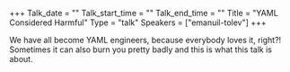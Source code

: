 +++
Talk_date = ""
Talk_start_time = ""
Talk_end_time = ""
Title = "YAML Considered Harmful"
Type = "talk"
Speakers = ["emanuil-tolev"]
+++

We have all become YAML engineers, because everybody loves it, right?! Sometimes it can also burn you pretty badly and this is what this talk is about.
